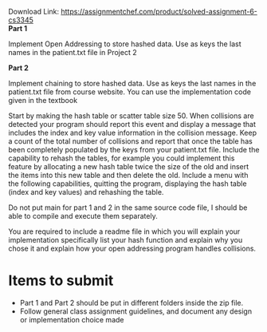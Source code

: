 Download Link: https://assignmentchef.com/product/solved-assignment-6-cs3345
<br>
<strong>Part 1 </strong>

Implement Open Addressing to store hashed data. Use as keys the last names in the patient.txt file in Project 2

<strong>Part 2 </strong>

Implement chaining to store hashed data. Use as keys the last names in the patient.txt file from course website. You can use the implementation code given in the textbook

Start by making the hash table or scatter table size 50. When collisions are detected your program should report this event and display a message that includes the index and key value information in the collision message. Keep a count of the total number of collisions and report that once the table has been completely populated by the keys from your patient.txt file. Include the capability to rehash the tables, for example you could implement this feature by allocating a new hash table twice the size of the old and insert the items into this new table and then delete the old. Include a menu with the following capabilities, quitting the program, displaying the hash table (index and key values) and rehashing the table.

Do not put main for part 1 and 2 in the same source code file, I should be able to compile and execute them separately.

You are required to include a readme file in which you will explain your implementation specifically list your hash function and explain why you chose it and explain how your open addressing program handles collisions.

<strong> </strong>

<h1>Items to submit</h1>

<strong> </strong>

<ul>

 <li>Part 1 and Part 2 should be put in different folders inside the zip file.</li>

 <li>Follow general class assignment guidelines, and document any design or implementation choice made</li>

</ul>


